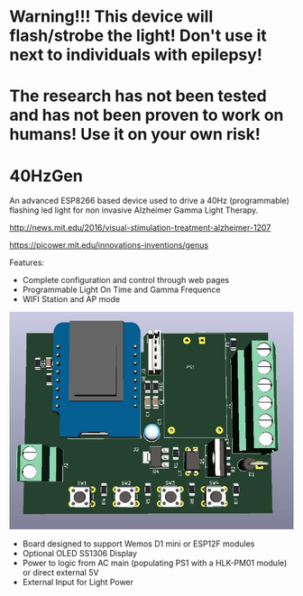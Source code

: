 # Warning!!!  This device will flash/strobe the light!  Don't use it next to individuals with epilepsy!
# The research has not been tested and has not been proven to work on humans! Use it on your own risk!


# 40HzGen
An advanced ESP8266 based device used to drive a 40Hz (programmable) flashing led light for non invasive Alzheimer Gamma Light Therapy.

http://news.mit.edu/2016/visual-stimulation-treatment-alzheimer-1207

https://picower.mit.edu/innovations-inventions/genus


Features:
  * Complete configuration and control through web pages
  * Programmable Light On Time and Gamma Frequence 
  * WIFI Station and AP mode

![alt text](https://github.com/oponyx/40HzGen/blob/master/kicad/40Hz.jpg?raw=true "PCB")

 * Board designed to support Wemos D1 mini or ESP12F modules
 * Optional OLED SS1306 Display 
 * Power to logic from AC main (populating PS1 with a HLK-PM01 module) or direct external 5V
 * External Input for Light Power 


